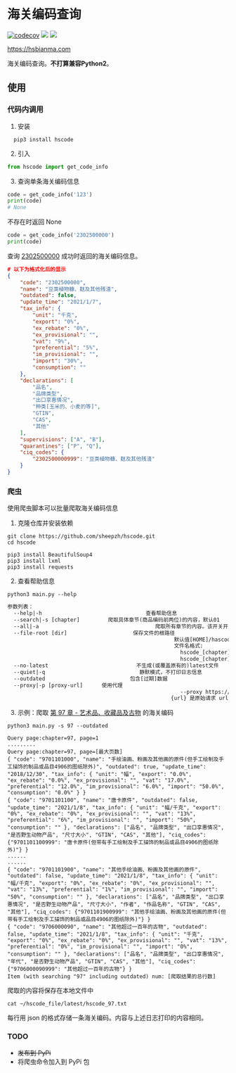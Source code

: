 # 海关编码查询

[![codecov](https://codecov.io/gh/sheepzh/hscode/branch/master/graph/badge.svg?token=5DX131J0LI)](https://codecov.io/gh/sheepzh/hscode)
[![](https://img.shields.io/github/license/sheepzh/hscode)](https://github.com/sheepzh/hscode/blob/main/LICENSE)
[![](https://img.shields.io/github/v/release/sheepzh/hscode)](https://github.com/sheepzh/hscode/releases)


https://hsbianma.com

海关编码查询。**不打算兼容Python2**。


## 使用

### 代码内调用

1. 安装
```shell
  pip3 install hscode 
```
2. 引入
```python
from hscode import get_code_info
```
3. 查询单条海关编码信息

```python
code = get_code_info('123')
print(code)
# None
```
不存在时返回 None
```python
code = get_code_info('2302500000')
print(code)
```
查询 [2302500000](https://hsbianma.com/Code/2302500000.html) 成功时返回的海关编码信息。
```json
# 以下为格式化后的显示
{
    "code": "2302500000",
    "name": "豆类植物糠、麸及其他残渣",
    "outdated": false,
    "update_time": "2021/1/7",
    "tax_info": {   
        "unit": "千克",
        "export": "0%",
        "ex_rebate": "0%",
        "ex_provisional": "",
        "vat": "9%",
        "preferential": "5%",
        "im_provisional": "",
        "import": "30%",
        "consumption": ""
    },
    "declarations": [
        "品名",
        "品牌类型",
        "出口享惠情况",
        "种类[玉米的、小麦的等]",
        "GTIN",
        "CAS",
        "其他"
    ],
    "supervisions": ["A", "B"],
    "quarantines": ["P", "Q"],
    "ciq_codes": {
        "2302500000999": "豆类植物糠、麸及其他残渣"
    }
}
```

### 爬虫

使用爬虫脚本可以批量爬取海关编码信息

1. 克隆仓库并安装依赖
```shell
git clone https://github.com/sheepzh/hscode.git
cd hscode

pip3 install BeautifulSoup4
pip3 install lxml
pip3 install requests
```

2. 查看帮助信息

```shell
python3 main.py --help
```

```txt
参数列表：
  --help|-h                                 查看帮助信息
  --search|-s [chapter]         爬取具体章节(商品编码前两位)的内容，默认01
  --all|-a                                     爬取所有章节的内容。该开关开启时，--search 无效
  --file-root [dir]                     保存文件的根路径
                                                     默认值[HOME]/hascode_file
                                                     文件名格式: 
                                                       hscode_[chapter]_YYYYMMDD_HH:mm.txt
                                                       hscode_[chapter]_latest.txt
  --no-latest                            不生成(或覆盖原有的)latest文件
  --quiet|-q                              静默模式，不打印日志信息
  --outdated                           包含[过期]数据
  --proxy|-p [proxy-url]      使用代理
                                                       --proxy https://www.baidu.com?s={url}
                                                    {url} 是原始请求 url
```

3. 示例：爬取 [第 97 章 - 艺术品、收藏品及古物](https://hsbianma.com/search?keywords=97) 的海关编码

```shell
python3 main.py -s 97 --outdated
```

```
Query page:chapter=97, page=1
.........
Query page:chapter=97, page=[最大页数]
{ "code": "9701101000", "name": "手绘油画、粉画及其他画的原件(但手工绘制及手工描饰的制品或品目4906的图纸除外)", "outdated": true, "update_time": "2018/12/30", "tax_info": { "unit": "幅", "export": "0.0%", "ex_rebate": "0.0%", "ex_provisional": "", "vat": "17.0%", "preferential": "12.0%", "im_provisional": "6.0%", "import": "50.0%", "consumption": "0.0%" } }
{ "code": "9701101100", "name": "唐卡原件", "outdated": false, "update_time": "2021/1/8", "tax_info": { "unit": "幅/千克", "export": "0%", "ex_rebate": "0%", "ex_provisional": "", "vat": "13%", "preferential": "6%", "im_provisional": "", "import": "50%", "consumption": "" }, "declarations": ["品名", "品牌类型", "出口享惠情况", "是否野生动物产品", "尺寸大小", "GTIN", "CAS", "其他"], "ciq_codes": {"9701101100999": "唐卡原件(但带有手工绘制及手工描饰的制品或品目4906的图纸除外)"} }
......
......
{ "code": "9701101900", "name": "其他手绘油画、粉画及其他画的原件", "outdated": false, "update_time": "2021/1/8", "tax_info": { "unit": "幅/千克", "export": "0%", "ex_rebate": "0%", "ex_provisional": "", "vat": "13%", "preferential": "1%", "im_provisional": "", "import": "50%", "consumption": "" }, "declarations": ["品名", "品牌类型", "出口享惠情况", "是否野生动物产品", "尺寸大小", "作者", "作品名称", "GTIN", "CAS", "其他"], "ciq_codes": {"9701101900999": "其他手绘油画、粉画及其他画的原件(但带有手工绘制及手工描饰的制品或品目4906的图纸除外)"} }
{ "code": "9706000090", "name": "其他超过一百年的古物", "outdated": false, "update_time": "2021/1/8", "tax_info": { "unit": "千克", "export": "0%", "ex_rebate": "0%", "ex_provisional": "", "vat": "13%", "preferential": "0%", "im_provisional": "", "import": "0%", "consumption": "" }, "declarations": ["品名", "品牌类型", "出口享惠情况", "年代", "是否野生动物产品", "GTIN", "CAS", "其他"], "ciq_codes": {"9706000090999": "其他超过一百年的古物"} }
Item (with searching "97" including outdated) num: [爬取结果的总行数]
```
爬取的内容将保存在本地文件中

```shell
cat ~/hscode_file/latest/hscode_97.txt
```

每行用 json 的格式存储一条海关编码。内容与上述日志打印的内容相同。
### TODO

+ <del>发布到 PyPi</del>
+ 将爬虫命令加入到 PyPi 包
